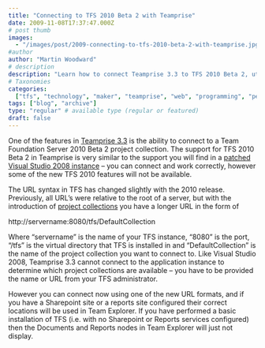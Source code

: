 ```yaml
---
title: "Connecting to TFS 2010 Beta 2 with Teamprise"
date: 2009-11-08T17:37:47.000Z
# post thumb
images:
  - "/images/post/2009-connecting-to-tfs-2010-beta-2-with-teamprise.jpg"
#author
author: "Martin Woodward"
# description
description: "Learn how to connect Teamprise 3.3 to TFS 2010 Beta 2, utilising the new URL format for seamless integration and project management."
# Taxonomies
categories:
  ["tfs", "technology", "maker", "teamprise", "web", "programming", "personal"]
tags: ["blog", "archive"]
type: "regular" # available type (regular or featured)
draft: false
---
```


One of the features in [Teamprise 3.3](http://www.teamprise.com) is the ability to connect to a Team Foundation Server 2010 Beta 2 project collection. The support for TFS 2010 Beta 2 in Teamprise is very similar to the support you will find in a [patched Visual Studio 2008 instance](http://www.microsoft.com/downloads/details.aspx?FamilyID=CF13EA45-D17B-4EDC-8E6C-6C5B208EC54D) – you can connect and work correctly, however some of the new TFS 2010 features will not be available.

The URL syntax in TFS has changed slightly with the 2010 release. Previously, all URL’s were relative to the root of a server, but with the introduction of [project collections](<http://msdn.microsoft.com/en-us/library/dd236915(VS.100).aspx>) you have a longer URL in the form of

http://servername:8080/tfs/DefaultCollection

Where “servername” is the name of your TFS instance, “8080” is the port, “/tfs” is the virtual directory that TFS is installed in and “DefaultCollection” is the name of the project collection you want to connect to. Like Visual Studio 2008, Teamprise 3.3 cannot connect to the application instance to determine which project collections are available – you have to be provided the name or URL from your TFS administrator.

However you can connect now using one of the new URL formats, and if you have a Sharepoint site or a reports site configured their correct locations will be used in Team Explorer. If you have performed a basic installation of TFS (i.e. with no Sharepoint or Reports services configured) then the Documents and Reports nodes in Team Explorer will just not display.
